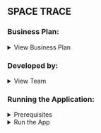 ## SPACE TRACE

### Business Plan:
<details>
<summary>View Business Plan</summary>

[Space Trace Business Proposal](./FINAL_SUBMISSION_FILES/Space%20Trace%20Business%20Proposal.pdf) <br>
[Space Trace Project Pitch](./FINAL_SUBMISSION_FILES/Space%20Trace%205%20Minute%20Pitch.pdf)

</details>


### Developed by:
<details>
<summary>View Team</summary>

* Jose Capestany- Product Manager
* Emilio Casillas  - Product Designer
* Devansh Changela - Software Developer
* Jake Gaskill - Software Developer
* Christopher Fishback - Software Developer
* Matt Decker - Software Developer

</details>

### Running the Application:
<details>
<summary>Prerequisites</summary>

1. [Node](https://nodejs.org/en/download) Version 22.20.0
2. [Yarn](https://classic.yarnpkg.com/lang/en/docs/install/#mac-stable) package manager
3. Java 17 - Can be downloaded using [SDKMAN](https://sdkman.io/)
4. Install [Docker](https://docs.docker.com/get-started/get-docker/)

</details>
<details>
<summary>Run the App</summary>

1. Clone the [repo](https://github.com/jjcapestany/space-trace) from our remote repository.
2. Install the frontend packages by running `cd frontend && yarn install` to install dependencies.
3. Run `docker-compose up -d`
4. From the project root directory, run `./gradlew bootRun`
5. Open your browser and go to [http://localhost:8080](http://localhost:8080).

</details>


